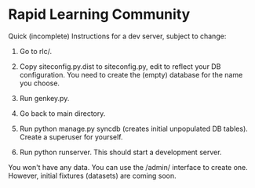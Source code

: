 Rapid Learning Community
========================

Quick (incomplete) Instructions for a dev server, subject to change:

1. Go to rlc/.

2. Copy siteconfig.py.dist to siteconfig.py, edit to reflect your DB
configuration. You need to create the (empty) database for the name you
choose.

3. Run genkey.py.

4. Go back to main directory.

5. Run python manage.py syncdb (creates initial unpopulated DB tables). Create
a superuser for yourself.

6. Run python runserver. This should start a development server.

You won't have any data. You can use the /admin/ interface to create one.
However, initial fixtures (datasets) are coming soon.

